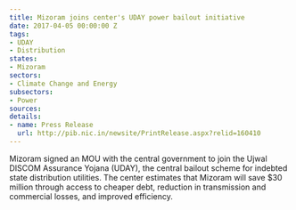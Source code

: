 ```yaml
---
title: Mizoram joins center's UDAY power bailout initiative
date: 2017-04-05 00:00:00 Z
tags:
- UDAY
- Distribution
states:
- Mizoram
sectors:
- Climate Change and Energy
subsectors:
- Power
sources: 
details:
- name: Press Release
  url: http://pib.nic.in/newsite/PrintRelease.aspx?relid=160410
---
```


Mizoram signed an MOU with the central government to join the Ujwal DISCOM Assurance Yojana (UDAY), the central bailout scheme for indebted state distribution utilities. The center estimates that Mizoram will save $30 million through access to cheaper debt, reduction in transmission and commercial losses, and improved efficiency.
